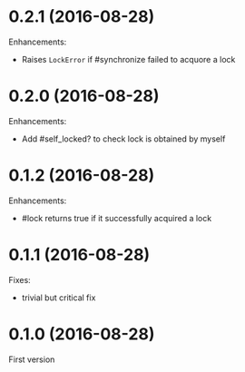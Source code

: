 # 0.2.1 (2016-08-28)

Enhancements:

* Raises `LockError` if #synchronize failed to acquore a lock

# 0.2.0 (2016-08-28)

Enhancements:

* Add #self_locked? to check lock is obtained by myself

# 0.1.2 (2016-08-28)

Enhancements:

* #lock returns true if it successfully acquired a lock

# 0.1.1 (2016-08-28)

Fixes:

* trivial but critical fix

# 0.1.0 (2016-08-28)

First version

